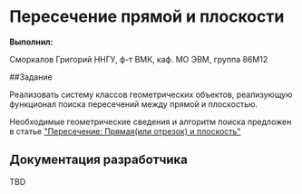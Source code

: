 # Пересечение прямой и плоскости

**Выполнил:**

Сморкалов Григорий
ННГУ, ф-т ВМК, каф. МО ЭВМ, группа 86М12

##Задание

Реализовать систему классов геометрических объектов, реализующую функционал поиска пересечений между прямой и плоскостью.

Необходимые геометрические сведения и алгоритм поиска предложен в статье ["Пересечение: Прямая(или отрезок) и плоскость"](http://algolist.manual.ru/maths/geom/intersect/lineplain3d.php)

## Документация разработчика

TBD